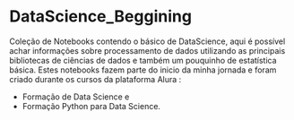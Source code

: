 # DataScience_Beggining
Coleção de Notebooks contendo o básico de DataScience, aqui é possível achar informações sobre processamento de dados utilizando as principais bibliotecas de ciências de dados e também um pouquinho de estatística básica. 
Estes notebooks fazem parte do inicio da minha jornada e foram criado durante os cursos da plataforma Alura :

- Formação de Data Science e
- Formação Python para Data Science.
